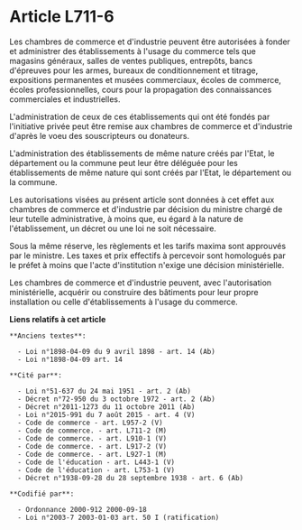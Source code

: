 # Article L711-6

Les chambres de commerce et d'industrie peuvent être autorisées à fonder et administrer des établissements à l'usage du
commerce tels que magasins généraux, salles de ventes publiques, entrepôts, bancs d'épreuves pour les armes, bureaux de
conditionnement et titrage, expositions permanentes et musées commerciaux, écoles de commerce, écoles professionnelles, cours
pour la propagation des connaissances commerciales et industrielles.

L'administration de ceux de ces établissements qui ont été fondés par l'initiative privée peut être remise aux chambres de
commerce et d'industrie d'après le voeu des souscripteurs ou donateurs.

L'administration des établissements de même nature créés par l'Etat, le département ou la commune peut leur être déléguée
pour les établissements de même nature qui sont créés par l'Etat, le département ou la commune.

Les autorisations visées au présent article sont données à cet effet aux chambres de commerce et d'industrie par décision du
ministre chargé de leur tutelle administrative, à moins que, eu égard à la nature de l'établissement, un décret ou une loi ne
soit nécessaire.

Sous la même réserve, les règlements et les tarifs maxima sont approuvés par le ministre. Les taxes et prix effectifs à
percevoir sont homologués par le préfet à moins que l'acte d'institution n'exige une décision ministérielle.

Les chambres de commerce et d'industrie peuvent, avec l'autorisation ministérielle, acquérir ou construire des bâtiments pour
leur propre installation ou celle d'établissements à l'usage du commerce.

**Liens relatifs à cet article**

	**Anciens textes**:

	  - Loi n°1898-04-09 du 9 avril 1898 - art. 14 (Ab)
	  - Loi n°1898-04-09 art. 14

	**Cité par**:

	  - Loi n°51-637 du 24 mai 1951 - art. 2 (Ab)
	  - Décret n°72-950 du 3 octobre 1972 - art. 2 (Ab)
	  - Décret n°2011-1273 du 11 octobre 2011 (Ab)
	  - Loi n°2015-991 du 7 août 2015 - art. 4 (V)
	  - Code de commerce - art. L957-2 (V)
	  - Code de commerce. - art. L711-2 (M)
	  - Code de commerce. - art. L910-1 (V)
	  - Code de commerce. - art. L917-2 (V)
	  - Code de commerce. - art. L927-1 (M)
	  - Code de l'éducation - art. L443-1 (V)
	  - Code de l'éducation - art. L753-1 (V)
	  - Décret n°1938-09-28 du 28 septembre 1938 - art. 6 (Ab)

	**Codifié par**:

	  - Ordonnance 2000-912 2000-09-18
	  - Loi n°2003-7 2003-01-03 art. 50 I (ratification)
